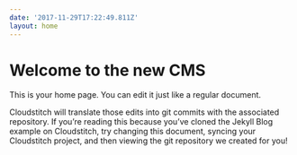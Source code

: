 ```yaml
---
date: '2017-11-29T17:22:49.811Z'
layout: home
---
```

# <a id="_wcbyik9p97p8"></a>Welcome to the new CMS

This is your home page. You can edit it just like a regular document.

Cloudstitch will translate those edits into git commits with the associated repository. If you’re reading this because you’ve cloned the Jekyll Blog example on Cloudstitch, try changing this document, syncing your Cloudstitch project, and then viewing the git repository we created for you!